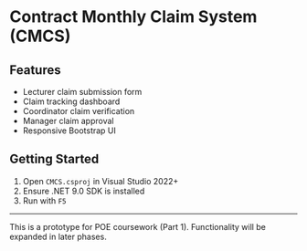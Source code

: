 # Contract Monthly Claim System (CMCS)

## Features
- Lecturer claim submission form
- Claim tracking dashboard
- Coordinator claim verification
- Manager claim approval
- Responsive Bootstrap UI

## Getting Started
1. Open `CMCS.csproj` in Visual Studio 2022+
2. Ensure .NET 9.0 SDK is installed
3. Run with `F5`

---
This is a prototype for POE coursework (Part 1). Functionality will be expanded in later phases.
